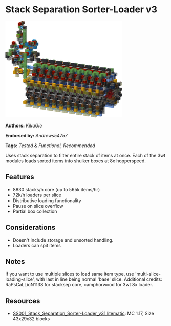 # Stack Separation Sorter-Loader v3
<img alt="area_render_33_1.png" src="images/area_render_33_1.png?raw=1" height="300px">

**Authors:** *KikuGie*

**Endorsed by:** *Andrews54757*

**Tags:** *Tested & Functional, Recommended*

Uses stack separation to filter entire stack of items at once. Each of the 3wt modules loads sorted items into shulker boxes at 8x hopperspeed.

## Features
- 8830 stacks/h core (up to 565k items/hr)
- 72k/h loaders per slice
- Distributive loading functionality
- Pause on slice overflow
- Partial box collection

## Considerations
- Doesn't include storage and unsorted handling.
- Loaders can spit items

## Notes
If you want to use multiple slices to load same item type, use 'multi-slice-loading-slice', with last in line being normal 'base' slice. Additional credits: RaPsCaLLioN1138 for stacksep core, camphorwood for 3wt 8x loader.

## Resources
- [SS001_Stack_Separation_Sorter-Loader_v31.litematic](attachments/SS001_Stack_Separation_Sorter-Loader_v31.litematic): MC 1.17, Size 43x29x32 blocks
